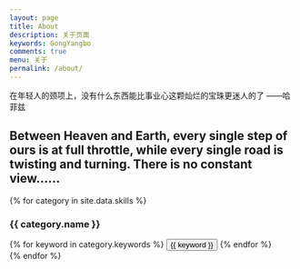 ```yaml
---
layout: page
title: About
description: 关于页面
keywords: GongYangbo
comments: true
menu: 关于
permalink: /about/
---
```


在年轻人的颈项上，没有什么东西能比事业心这颗灿烂的宝珠更迷人的了 ——哈菲兹

## Between Heaven and Earth, every single step of ours is at full throttle, while every single road is twisting and turning. There is no constant view……

{% for category in site.data.skills %}
### {{ category.name }}
<div class="btn-inline">
{% for keyword in category.keywords %}
<button class="btn btn-outline" type="button">{{ keyword }}</button>
{% endfor %}
</div>
{% endfor %}
